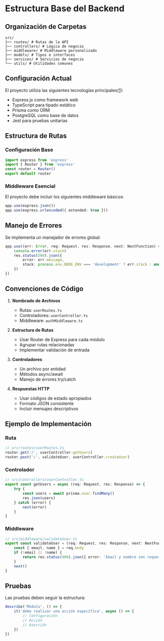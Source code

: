 # Estructura Base del Backend

## Organización de Carpetas

```
src/
├── routes/ # Rutas de la API
├── controllers/ # Lógica de negocio
├── middleware/ # Middleware personalizado
├── models/ # Tipos e interfaces
├── services/ # Servicios de negocio
└── utils/ # Utilidades comunes
```

## Configuración Actual

El proyecto utiliza las siguientes tecnologías principales([1](https://expressjs.com/es/4x/api.html)):

- Express.js como framework web
- TypeScript para tipado estático
- Prisma como ORM
- PostgreSQL como base de datos
- Jest para pruebas unitarias

## Estructura de Rutas

### Configuración Base

```typescript
import express from 'express'
import { Router } from 'express'
const router = Router()
export default router
```

### Middleware Esencial

El proyecto debe incluir los siguientes middleware básicos:

```typescript
app.use(express.json())
app.use(express.urlencoded({ extended: true }))
```

## Manejo de Errores

Se implementa un manejador de errores global:

```typescript
app.use((err: Error, req: Request, res: Response, next: NextFunction) => {
	console.error(err.stack)
	res.status(500).json({
		error: err.message,
		stack: process.env.NODE_ENV === 'development' ? err.stack : undefined
	})
})
```

## Convenciones de Código

1. **Nombrado de Archivos**

   - Rutas: `userRoutes.ts`
   - Controladores: `userController.ts`
   - Middleware: `authMiddleware.ts`

2. **Estructura de Rutas**

   - Usar Router de Express para cada módulo
   - Agrupar rutas relacionadas
   - Implementar validación de entrada

3. **Controladores**

   - Un archivo por entidad
   - Métodos async/await
   - Manejo de errores try/catch

4. **Respuestas HTTP**
   - Usar códigos de estado apropiados
   - Formato JSON consistente
   - Incluir mensajes descriptivos

## Ejemplo de Implementación

### Ruta

```typescript
// src/routes/userRoutes.ts
router.get('/', userController.getUsers)
router.post('/', validateUser, userController.createUser)
```

### Controlador

```typescript
// src/controllers/userController.ts
export const getUsers = async (req: Request, res: Response) => {
	try {
		const users = await prisma.user.findMany()
		res.json(users)
	} catch (error) {
		next(error)
	}
}
```

### Middleware

```typescript
// src/middleware/validateUser.ts
export const validateUser = (req: Request, res: Response, next: NextFunction) => {
	const { email, name } = req.body
	if (!email || !name) {
		return res.status(400).json({ error: 'Email y nombre son requeridos' })
	}
	next()
}
```

## Pruebas

Las pruebas deben seguir la estructura:

```typescript
describe('Módulo', () => {
	it('debe realizar una acción específica', async () => {
		// Configuración
		// Acción
		// Aserción
	})
})
```
